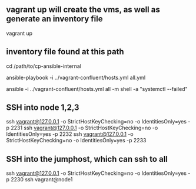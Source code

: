 ## vagrant up will create the vms, as well as generate an inventory file
vagrant up

## inventory file found at this path
cd /path/to/cp-ansible-internal

ansible-playbook -i ../vagrant-confluent/hosts.yml all.yml

ansible -i ../vagrant-confluent/hosts.yml all -m shell -a "systemctl --failed"

## SSH into node 1,2,3
ssh vagrant@127.0.0.1 -o StrictHostKeyChecking=no -o IdentitiesOnly=yes -p 2231
ssh vagrant@127.0.0.1 -o StrictHostKeyChecking=no -o IdentitiesOnly=yes -p 2232
ssh vagrant@127.0.0.1 -o StrictHostKeyChecking=no -o IdentitiesOnly=yes -p 2233

## SSH into the jumphost, which can ssh to all
ssh vagrant@127.0.0.1 -o StrictHostKeyChecking=no -o IdentitiesOnly=yes -p 2230
ssh vagrant@node1
